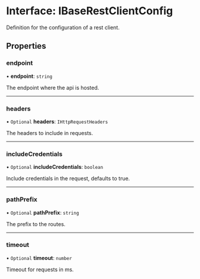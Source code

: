 # Interface: IBaseRestClientConfig

Definition for the configuration of a rest client.

## Properties

### endpoint

• **endpoint**: `string`

The endpoint where the api is hosted.

___

### headers

• `Optional` **headers**: `IHttpRequestHeaders`

The headers to include in requests.

___

### includeCredentials

• `Optional` **includeCredentials**: `boolean`

Include credentials in the request, defaults to true.

___

### pathPrefix

• `Optional` **pathPrefix**: `string`

The prefix to the routes.

___

### timeout

• `Optional` **timeout**: `number`

Timeout for requests in ms.
